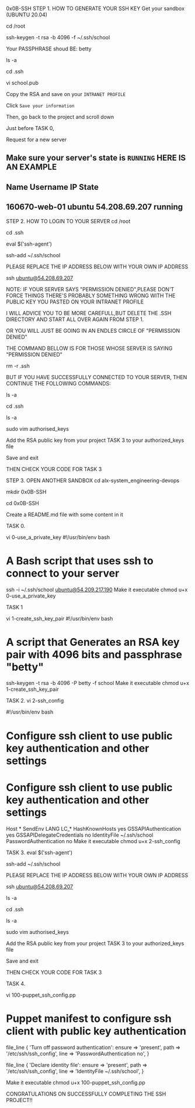 0x0B-SSH
STEP 1. HOW TO GENERATE YOUR SSH KEY
Get your sandbox (UBUNTU 20.04)


cd /root

ssh-keygen -t rsa -b 4096 -f ~/.ssh/school


Your PASSPHRASE shoud BE: betty


ls -a

cd .ssh

vi  school.pub

Copy the RSA and save on your `INTRANET PROFILE`

Click `Save your information`

Then, go back to the project and scroll down

Just before TASK 0, 

Request for a new server

Make sure your server's state is `RUNNING`
HERE IS AN EXAMPLE
---
Name		Username	IP		State	
---
160670-web-01	ubuntu		54.208.69.207	running
---
STEP 2. HOW TO LOGIN TO YOUR SERVER
cd /root

cd .ssh

eval $('ssh-agent')

ssh-add ~/.ssh/school

PLEASE REPLACE THE IP ADDRESS BELOW WITH YOUR OWN IP ADDRESS

ssh ubuntu@54.208.69.207

NOTE: IF YOUR SERVER SAYS "PERMISSION DENIED",PLEASE DON'T FORCE THINGS
THERE'S PROBABLY SOMETHING WRONG WITH THE PUBLIC KEY YOU PASTED ON YOUR INTRANET PROFILE


I WILL ADVICE YOU TO BE MORE CAREFULL,BUT DELETE THE .SSH DIRECTORY AND START ALL OVER AGAIN FROM STEP 1.


OR YOU WILL JUST BE GOING IN AN ENDLES CIRCLE OF "PERMISSION DENIED"


THE COMMAND BELLOW IS FOR THOSE WHOSE SERVER IS SAYING "PERMISSION DENIED"

rm -r .ssh

BUT IF YOU HAVE SUCCESSFULLY CONNECTED TO YOUR SERVER, THEN CONTINUE THE FOLLOWING COMMANDS:

ls -a

cd .ssh

ls -a

sudo vim authorised_keys

Add the RSA public key from your project TASK 3 to your authorized_keys file

Save and exit

THEN CHECK YOUR CODE FOR TASK 3

STEP 3. OPEN ANOTHER SANDBOX
cd  alx-system_engineering-devops

mkdir 0x0B-SSH

cd 0x0B-SSH

Create a README.md file with some content in it

TASK 0.

vi 0-use_a_private_key
#!/usr/bin/env bash
# A Bash script that uses ssh to connect to your server

ssh -i ~/.ssh/school ubuntu@54.209.217.190
Make it executable chmod u+x 0-use_a_private_key

TASK 1


vi 1-create_ssh_key_pair
#!/usr/bin/env bash
# A script that Generates an RSA key pair with 4096 bits and passphrase "betty"

ssh-keygen -t rsa -b 4096 -P betty -f school
Make it executable chmod u+x 1-create_ssh_key_pair

TASK 2.
vi 2-ssh_config


#!/usr/bin/env bash
# Configure ssh client to use public key authentication and other settings

# Configure ssh client to use public key authentication and other settings
Host *
    SendEnv LANG LC_*
    HashKnownHosts yes
    GSSAPIAuthentication yes
    GSSAPIDelegateCredentials no
    IdentityFile ~/.ssh/school
    PasswordAuthentication no
Make it executable chmod u+x 2-ssh_config

TASK 3.
eval $('ssh-agent')

ssh-add ~/.ssh/school

PLEASE REPLACE THE IP ADDRESS BELOW WITH YOUR OWN IP ADDRESS

ssh ubuntu@54.208.69.207

ls -a

cd .ssh

ls -a

sudo vim authorised_keys

Add the RSA public key from your project TASK 3 to your authorized_keys file

Save and exit

THEN CHECK YOUR CODE FOR TASK 3

TASK 4.


vi 100-puppet_ssh_config.pp
# Puppet manifest to configure ssh client with public key authentication
file_line { 'Turn off password authentication':
  ensure => 'present',
  path   => '/etc/ssh/ssh_config',
  line   => 'PasswordAuthentication no',
}

file_line { 'Declare identity file':
  ensure => 'present',
  path   => '/etc/ssh/ssh_config',
  line   => 'IdentityFile ~/.ssh/school',
}

Make it executable chmod u+x 100-puppet_ssh_config.pp

CONGRATULATIONS ON SUCCESSFULLY COMPLETING THE SSH PROJECT!!
